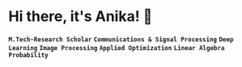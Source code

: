 # Hi there, it's Anika! 👋
**`M.Tech-Research Scholar`**
**`Communications & Signal Processing`**
**`Deep Learning`**
**`Image Processing`**
**`Applied Optimization`**
**`Linear Algebra`**
**`Probability`**
<!--

**anika81199/anika81199** is a ✨ _special_ ✨ repository because its `README.md` (this file) appears on your GitHub profile.

Here are some ideas to get you started:

- 🔭 I’m currently working on ...
- 🌱 I’m currently learning ...
- 👯 I’m looking to collaborate on ...
- 🤔 I’m looking for help with ...
- 💬 Ask me about ...
- 📫 How to reach me: ...
- 😄 Pronouns: ...
- ⚡ Fun fact: ...
-->
